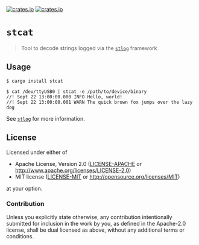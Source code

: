 [![crates.io](https://img.shields.io/crates/v/stcat.svg)](https://crates.io/crates/stcat)
[![crates.io](https://img.shields.io/crates/d/stcat.svg)](https://crates.io/crates/stcat)

# `stcat`

> Tool to decode strings logged via the [`stlog`] framework

[`stlog`]: https://crates.io/crates/stlog

## Usage

``` console
$ cargo install stcat

$ cat /dev/ttyUSB0 | stcat -e /path/to/device/binary
//! Sept 22 13:00:00.000 INFO Hello, world!
//! Sept 22 13:00:00.001 WARN The quick brown fox jumps over the lazy dog
```

See [`stlog`] for more information.

[`stlog`]: https://crates.io/crates/stlog

## License

Licensed under either of

- Apache License, Version 2.0 ([LICENSE-APACHE](LICENSE-APACHE) or
  http://www.apache.org/licenses/LICENSE-2.0)
- MIT license ([LICENSE-MIT](LICENSE-MIT) or http://opensource.org/licenses/MIT)

at your option.

### Contribution

Unless you explicitly state otherwise, any contribution intentionally submitted
for inclusion in the work by you, as defined in the Apache-2.0 license, shall be
dual licensed as above, without any additional terms or conditions.
